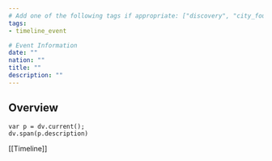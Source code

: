 ```yaml
---
# Add one of the following tags if appropriate: ["discovery", "city_founding", "nation_founding"]
tags:
- timeline_event

# Event Information
date: ""
nation: ""
title: ""
description: ""
---
```

## Overview
```dataviewjs
var p = dv.current();
dv.span(p.description)
```

[[Timeline]]